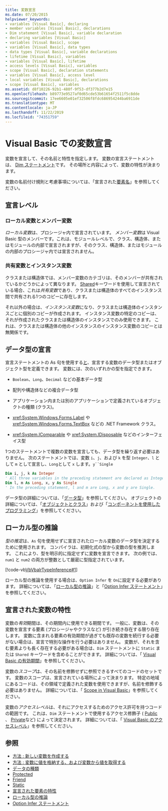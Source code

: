 ```yaml
---
title: 変数宣言
ms.date: 07/20/2015
helpviewer_keywords:
- variables [Visual Basic], declaring
- member variables [Visual Basic], declarations
- Dim statement [Visual Basic], variable declaration
- declaring variables [Visual Basic]
- variables [Visual Basic], scope
- variables [Visual Basic], data types
- data types [Visual Basic], variable declarations
- lifetime [Visual Basic], variables
- variables [Visual Basic], lifetime
- access levels [Visual Basic], variables
- scope [Visual Basic], declaration statements
- variables [Visual Basic], access level
- local variables [Visual Basic], declarations
- scope [Visual Basic], variables
ms.assetid: d8f10226-92b1-480f-9f53-df377b2d7e15
ms.openlocfilehash: b89773e9527af0d65cde53b61654f2511f5c8dde
ms.sourcegitcommit: 17ee6605e01ef32506f8fdc686954244ba6911de
ms.translationtype: MT
ms.contentlocale: ja-JP
ms.lasthandoff: 11/22/2019
ms.locfileid: "74351759"
---
```

# <a name="variable-declaration-in-visual-basic"></a>Visual Basic での変数宣言
変数を宣言して、その名前と特性を指定します。 変数の宣言ステートメントは、 [Dim ステートメント](../../../../visual-basic/language-reference/statements/dim-statement.md)です。 その場所と内容によって、変数の特性が決まります。  
  
 変数の名前付け規則と考慮事項については、「宣言された[要素名](../../../../visual-basic/programming-guide/language-features/declared-elements/declared-element-names.md)」を参照してください。  
  
## <a name="declaration-levels"></a>宣言レベル  
  
### <a name="local-and-member-variables"></a>ローカル変数とメンバー変数  
 *ローカル変数*は、プロシージャ内で宣言されています。 *メンバー変数*は Visual Basic 型のメンバーです。これは、モジュールレベルで、クラス、構造体、またはモジュールの内部で宣言されますが、そのクラス、構造体、またはモジュールの内部のプロシージャ内では宣言されません。  
  
### <a name="shared-and-instance-variables"></a>共有変数とインスタンス変数  
 クラスまたは構造体では、メンバー変数のカテゴリは、そのメンバーが共有されているかどうかによって異なります。 [Shared](../../../../visual-basic/language-reference/modifiers/shared.md)キーワードを使用して宣言されている場合、これは*共有変数*であり、クラスまたは構造体のすべてのインスタンス間で共有される1つのコピーに存在します。  
  
 それ以外の場合は、*インスタンス変数*になり、クラスまたは構造体のインスタンスごとに個別のコピーが作成されます。 インスタンス変数の特定のコピーは、それが作成されたクラスまたは構造体のインスタンスでのみ使用できます。 これは、クラスまたは構造体の他のインスタンスのインスタンス変数のコピーとは無関係です。  
  
## <a name="declaring-data-type"></a>データ型の宣言  
 宣言ステートメントの As 句を使用する[と](../../../../visual-basic/language-reference/statements/as-clause.md)、宣言する変数のデータ型またはオブジェクト型を定義できます。 変数には、次のいずれかの型を指定できます。  
  
- `Boolean`、`Long`、`Decimal` などの基本データ型  
  
- 配列や構造体などの複合データ型  
  
- アプリケーション内または別のアプリケーションで定義されているオブジェクトの種類 (クラス)。  
  
- <xref:System.Windows.Forms.Label> や <xref:System.Windows.Forms.TextBox> などの .NET Framework クラス。  
  
- <xref:System.IComparable> や <xref:System.IDisposable> などのインターフェイス型  
  
 1つのステートメントで複数の変数を宣言しても、データ型を繰り返す必要はありません。 次のステートメントでは、変数 `i`、`j`、および `k` を型 `Integer`、`l` として `m` として宣言し、`Long`として `x` します。`y``Single`  
  
```vb  
Dim i, j, k As Integer  
' All three variables in the preceding statement are declared as Integer.  
Dim l, m As Long, x, y As Single  
' In the preceding statement, l and m are Long, x and y are Single.  
```  
  
 データ型の詳細については、「[データ型](../../../../visual-basic/programming-guide/language-features/data-types/index.md)」を参照してください。 オブジェクトの詳細については、「[オブジェクトとクラス](../../../../visual-basic/programming-guide/language-features/objects-and-classes/index.md)」および「[コンポーネントを使用したプログラミング](https://docs.microsoft.com/previous-versions/visualstudio/visual-studio-2013/0ffkdtkf(v=vs.120))」を参照してください。  
  
## <a name="local-type-inference"></a>ローカル型の推論  
 *型の推定*は、`As` 句を使用せずに宣言されたローカル変数のデータ型を決定するために使用されます。 コンパイラは、初期化式の型から変数の型を推測します。 これにより、型を明示的に指定せずに変数を宣言できます。 次の例では、`num1` と `num2` の両方が整数として厳密に型指定されています。  
  
 [!code-vb[VbVbalrTypeInference#1](~/samples/snippets/visualbasic/VS_Snippets_VBCSharp/VbVbalrTypeInference/VB/Class1.vb#1)]  
  
 ローカル型の推論を使用する場合は、`Option Infer` を `On`に設定する必要があります。 詳細については、「[ローカル型の推論](../../../../visual-basic/programming-guide/language-features/variables/local-type-inference.md)」と「[Option Infer ステートメント](../../../../visual-basic/language-reference/statements/option-infer-statement.md)」を参照してください。  
  
## <a name="characteristics-of-declared-variables"></a>宣言された変数の特性  
 変数の*有効*期間は、その期間内に使用できる期間です。 一般に、変数は、その変数を宣言する要素 (プロシージャやクラスなど) が引き続き存在する限り存在します。 変数に含まれる要素の有効期間が過ぎても既存の変数を続行する必要がない場合は、宣言で特別な操作を行う必要はありません。 変数が、それを含む要素よりも長く存在する必要がある場合は、`Dim` ステートメントに `Static` または `Shared` キーワードを含めることができます。 詳細については、「 [Visual Basic の有効期間](../../../../visual-basic/programming-guide/language-features/declared-elements/lifetime.md)」を参照してください。  
  
 変数の*スコープ*は、その名前を修飾せずに参照できるすべてのコードのセットです。 変数のスコープは、宣言されている場所によって決まります。 特定の地域にあるコードは、その領域で定義された変数を使用できますが、名前を修飾する必要はありません。 詳細については、「 [Scope in Visual Basic](../../../../visual-basic/programming-guide/language-features/declared-elements/scope.md)」を参照してください。  
  
 変数の*アクセスレベル*は、それにアクセスするためのアクセス許可を持つコードの範囲です。 これは、`Dim` ステートメントで使用するアクセス修飾子 ( [Public](../../../../visual-basic/language-reference/modifiers/public.md) 、 [Private](../../../../visual-basic/language-reference/modifiers/private.md)など) によって決定されます。 詳細については、「 [Visual Basic のアクセスレベル](../../../../visual-basic/programming-guide/language-features/declared-elements/access-levels.md)」を参照してください。  
  
## <a name="see-also"></a>参照

- [方法 : 新しい変数を作成する](../../../../visual-basic/programming-guide/language-features/variables/how-to-create-a-new-variable.md)
- [方法 : 変数に値を格納する、および変数から値を取得する](../../../../visual-basic/programming-guide/language-features/variables/how-to-move-data-into-and-out-of-a-variable.md)
- [データの種類](../../../../visual-basic/language-reference/data-types/index.md)
- [Protected](../../../../visual-basic/language-reference/modifiers/protected.md)
- [Friend](../../../../visual-basic/language-reference/modifiers/friend.md)
- [Static](../../../../visual-basic/language-reference/modifiers/static.md)
- [宣言された要素の特性](../../../../visual-basic/programming-guide/language-features/declared-elements/declared-element-characteristics.md)
- [ローカル型の推論](../../../../visual-basic/programming-guide/language-features/variables/local-type-inference.md)
- [Option Infer ステートメント](../../../../visual-basic/language-reference/statements/option-infer-statement.md)
